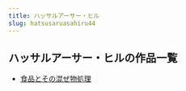 ```yaml
---
title: ハッサルアーサー・ヒル
slug: hatsusaruasahiru44
---
```


## ハッサルアーサー・ヒルの作品一覧

- [食品とその混ぜ物処理](shipintosonohun-39c)

